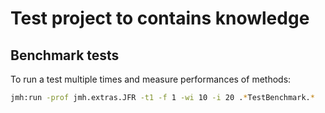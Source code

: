 Test project to contains knowledge
==================================

## Benchmark tests
To run a test multiple times and measure performances of methods:

``` bash
jmh:run -prof jmh.extras.JFR -t1 -f 1 -wi 10 -i 20 .*TestBenchmark.*
```

